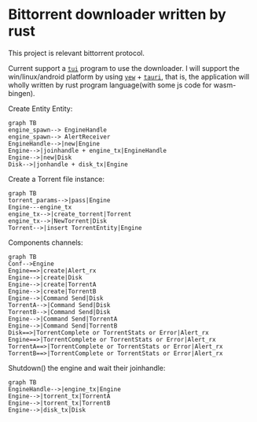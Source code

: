 # Bittorrent downloader written by rust

This project is relevant bittorrent protocol.

Current support a [`tui`](https://github.com/kyrosle/bt-tui) program to use the downloader. I will support the win/linux/android platform
by using [`yew`](https://github.com/yewstack/yew) + [`tauri`](https://github.com/tauri-apps/tauri), that is, the application will wholly written by rust program language(with some js code for
wasm-bingen).

Create Entity Entity:
```mermaid
graph TB
engine_spawn--> EngineHandle
engine_spawn--> AlertReceiver
EngineHandle-->|new|Engine
Engine-->|joinhandle + engine_tx|EngineHandle
Engine-->|new|Disk
Disk-->|jonhandle + disk_tx|Engine
```


Create a Torrent file instance:
```mermaid
graph TB 
torrent_params-->|pass|Engine
Engine---engine_tx
engine_tx-->|create_torrent|Torrent
engine_tx-->|NewTorrent|Disk
Torrent-->|insert TorrentEntity|Engine
```

Components channels:
```mermaid
graph TB
Conf-->Engine
Engine==>|create|Alert_rx
Engine-->|create|Disk
Engine-->|create|TorrentA
Engine-->|create|TorrentB
Engine-->|Command Send|Disk
TorrentA-->|Command Send|Disk
TorrentB-->|Command Send|Disk
Engine-->|Command Send|TorrentA
Engine-->|Command Send|TorrentB
Disk==>|TorrentComplete or TorrentStats or Error|Alert_rx
Engine==>|TorrentComplete or TorrentStats or Error|Alert_rx
TorrentA==>|TorrentComplete or TorrentStats or Error|Alert_rx
TorrentB==>|TorrentComplete or TorrentStats or Error|Alert_rx
```


Shutdown() the engine and wait their joinhandle:
```mermaid
graph TB
EngineHandle-->|engine_tx|Engine
Engine-->|torrent_tx|TorrentA
Engine-->|torrent_tx|TorrentB
Engine-->|disk_tx|Disk
```